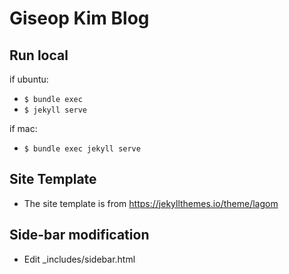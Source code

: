 # Giseop Kim Blog

## Run local
if ubuntu:
- ```$ bundle exec```
- ```$ jekyll serve```

if mac:
- ```$ bundle exec jekyll serve```

## Site Template 
- The site template is from https://jekyllthemes.io/theme/lagom 

## Side-bar modification
- Edit _includes/sidebar.html

